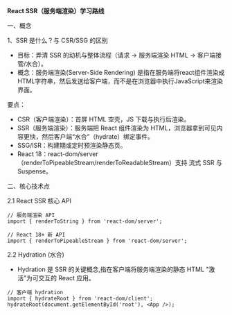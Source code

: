 **React SSR（服务端渲染）学习路线**

一、概念

1、SSR 是什么？与 CSR/SSG 的区别
- 目标：弄清 SSR 的动机与整体流程（请求 → 服务端渲染 HTML → 客户端接管/水合）。
- 概念：服务端渲染(Server-Side Rendering) 是指在服务端将react组件渲染成HTML字符串，然后发送给客户端，而不是在浏览器中执行JavaScript来渲染界面。

要点：
- CSR（客户端渲染）：首屏 HTML 空壳，JS 下载与执行后渲染。
- SSR（服务端渲染）：服务端把 React 组件渲染为 HTML，浏览器拿到可见内容更快，然后客户端“水合”（hydrate）绑定事件。
- SSG/ISR：构建期或定时预渲染静态页。
- React 18：react-dom/server（renderToPipeableStream/renderToReadableStream）支持 流式 SSR 与 Suspense。

二、核心技术点

2.1 React SSR 核心 API
```
// 服务端渲染 API
import { renderToString } from 'react-dom/server';

// React 18+ 新 API
import { renderToPipeableStream } from 'react-dom/server';
```
2.2 Hydration (水合)
- Hydration 是 SSR 的关键概念,指在客户端将服务端渲染的静态 HTML "激活"为可交互的 React 应用。
```
// 客户端 hydration
import { hydrateRoot } from 'react-dom/client';
hydrateRoot(document.getElementById('root'), <App />);
```
